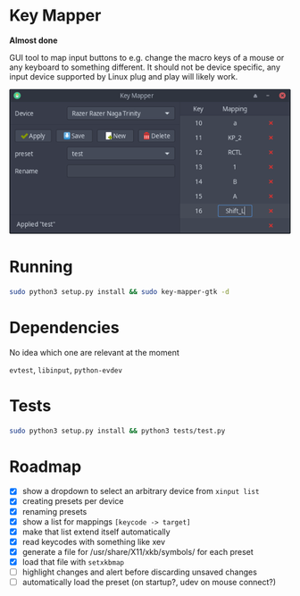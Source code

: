 # Key Mapper

**Almost done**

GUI tool to map input buttons to e.g. change the macro keys of a mouse or any keyboard to something
different. It should not be device specific, any input device supported by Linux plug and play will likely
work.

<p align="center">
    <img src="data/screenshot.png"/>
</p>

# Running

```bash
sudo python3 setup.py install && sudo key-mapper-gtk -d
```

# Dependencies

No idea which one are relevant at the moment

`evtest`, `libinput`, `python-evdev`

# Tests

```bash
sudo python3 setup.py install && python3 tests/test.py
```

# Roadmap

- [x] show a dropdown to select an arbitrary device from `xinput list`
- [x] creating presets per device
- [x] renaming presets
- [x] show a list for mappings `[keycode -> target]`
- [x] make that list extend itself automatically
- [x] read keycodes with something like xev
- [x] generate a file for /usr/share/X11/xkb/symbols/ for each preset
- [x] load that file with `setxkbmap`
- [ ] highlight changes and alert before discarding unsaved changes
- [ ] automatically load the preset (on startup?, udev on mouse connect?)
